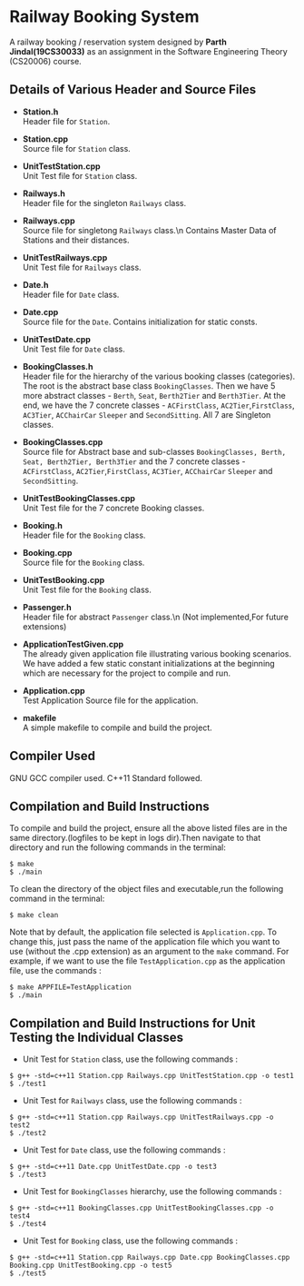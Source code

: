 <!-- CS20006 Assignment 
README.md
@author Parth Jindal(19CS30033) -->

# Railway Booking System

A railway booking / reservation system designed by **Parth Jindal(19CS30033)** as an assignment in the Software Engineering Theory (CS20006) course.

## Details of Various Header and Source Files

- **Station.h**  
Header file for `Station`.

- **Station.cpp**  
Source file for `Station` class.

- **UnitTestStation.cpp**  
Unit Test file for `Station` class.

- **Railways.h**  
Header file for the singleton `Railways` class.

- **Railways.cpp**  
Source file for singletong `Railways` class.\n
Contains Master Data of Stations and their distances.

- **UnitTestRailways.cpp**  
Unit Test file for `Railways` class.

- **Date.h**  
Header file for `Date` class.

- **Date.cpp**  
Source file for the `Date`.
Contains initialization for static consts.

- **UnitTestDate.cpp**  
Unit Test file for `Date` class.

- **BookingClasses.h**  
Header file for the hierarchy of the various booking classes (categories). The root is the abstract base class `BookingClasses`. Then we have 5 more abstract classes - `Berth`, `Seat`, `Berth2Tier` and `Berth3Tier`. At the end, we have the 7 concrete classes - `ACFirstClass`, `AC2Tier`,`FirstClass`, `AC3Tier`, `ACChairCar` `Sleeper` and `SecondSitting`. All 7 are Singleton classes.

- **BookingClasses.cpp**  
Source file for Abstract base and sub-classes `BookingClasses, Berth, Seat, Berth2Tier, Berth3Tier` and the 7 concrete classes - `ACFirstClass`, `AC2Tier`,`FirstClass`, `AC3Tier`, `ACChairCar` `Sleeper` and `SecondSitting`.

- **UnitTestBookingClasses.cpp**  
Unit Test file for the 7 concrete Booking classes.

- **Booking.h**  
Header file for the `Booking` class. 

- **Booking.cpp**  
Source file for the `Booking` class.

- **UnitTestBooking.cpp**  
Unit Test file for the `Booking` class.

- **Passenger.h**  
Header file for abstract `Passenger` class.\n
(Not implemented,For future extensions)

- **ApplicationTestGiven.cpp**  
The already given application file illustrating various booking scenarios. We have added a few static constant initializations at the beginning which are necessary for the project to compile and run.

- **Application.cpp**  
Test Application Source file for the application.

- **makefile**  
A simple makefile to compile and build the project.

## Compiler Used

GNU GCC compiler used.
C++11 Standard followed.


## Compilation and Build Instructions

To compile and build the project, ensure all the above listed files are in the same directory.(logfiles to be kept in logs dir).Then navigate to that directory and run the following commands in the terminal:

```shell
$ make
$ ./main
```
To clean the directory of the object files and executable,run the following command in the terminal:

```shell
$ make clean
```

Note that by default, the application file selected is `Application.cpp`. To change this, just pass the name of the application file which you want to use (without the .cpp extension) as an argument to the `make` command. For example, if we want to use the file `TestApplication.cpp` as the application file, use the commands :

```shell
$ make APPFILE=TestApplication
$ ./main
```

## Compilation and Build Instructions for Unit Testing the Individual Classes

- Unit Test for `Station` class, use the following commands :   

```shell
$ g++ -std=c++11 Station.cpp Railways.cpp UnitTestStation.cpp -o test1
$ ./test1
```

- Unit Test for `Railways` class, use the following commands :  

```shell
$ g++ -std=c++11 Station.cpp Railways.cpp UnitTestRailways.cpp -o test2
$ ./test2
```

- Unit Test for `Date` class, use the following commands :  

```shell
$ g++ -std=c++11 Date.cpp UnitTestDate.cpp -o test3
$ ./test3
```

- Unit Test for `BookingClasses` hierarchy, use the following commands :  

```shell
$ g++ -std=c++11 BookingClasses.cpp UnitTestBookingClasses.cpp -o test4
$ ./test4
```

- Unit Test for `Booking` class, use the following commands :

```shell
$ g++ -std=c++11 Station.cpp Railways.cpp Date.cpp BookingClasses.cpp Booking.cpp UnitTestBooking.cpp -o test5
$ ./test5
```